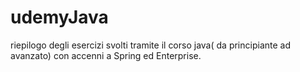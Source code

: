 # udemyJava
riepilogo degli esercizi svolti tramite il corso java( da principiante ad avanzato) con accenni a Spring ed Enterprise.
